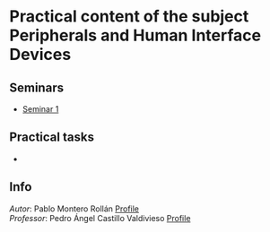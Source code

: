 # Practical content of the subject Peripherals and Human Interface Devices
## Seminars
* [Seminar 1](./Seminar-1)

## Practical tasks
*

## Info
_Autor_: Pablo Montero Rollán [Profile](https://github.com/pabmonrol)\
_Professor_: Pedro Ángel Castillo Valdivieso [Profile](https://github.com/pacastillo)
